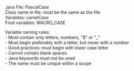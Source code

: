 .java File:             PascalCase  
Class name in file:     must be the same as the file  
Variables:              camelCase  
Final variables:        MACRO_CASE  

Variable naming rules:  
	- Must contain only letters, numbers, "$" or "_"  
	- Must begin preferably with a letter, but never with a number  
	- Good practices: must begin with lower case letter  
	- Cannot contain blank spaces  
	- Java keywords must not be used  
	- The name must be unique within a scope  